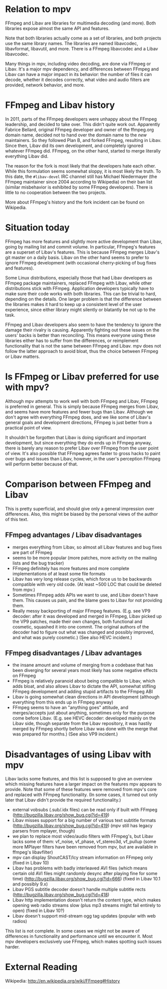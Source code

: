 Relation to mpv
===============

FFmpeg and Libav are libraries for multimedia decoding (and more). Both
libraries expose almost the same API and features.

Note that both libraries actually come as a set of libraries, and both projects use the same library names. The libraries are named libavcodec, libavformat, libavutil, and more. There is a FFmpeg libavcodec and a Libav libavcodec.

Many things in mpv, including video decoding, are done via FFmpeg or Libav.
It's a major mpv dependency, and differences between FFmpeg and Libav can have
a major impact in its behavior: the number of files it can decode, whether it
decodes correctly, what video and audio filters are provided, network behavior,
and more.

FFmpeg and Libav history
========================

In 2011, parts of the FFmpeg developers were unhappy about the FFmpeg
leadership, and decided to take over. This didn't quite work out. Apparently
Fabrice Bellard, original FFmpeg developer and owner of the ffmpeg.org
domain name, decided not to hand over the domain name to the _new_
maintainers. So they followed Plan B, and forked FFmpeg, resulting in Libav.
Since then, Libav did its own development, and completely ignored whatever
FFmpeg did. FFmpeg, on the other hand, started to merge literally everything
Libav did.

The reason for the fork is most likely that the developers hate each other.
While this formulation seems somewhat sloppy, it is most likely the truth. To
this date, the ``#libav-devel`` IRC channel still has Michael Niedermayer (the
FFmpeg maintainer since 2004 according to Wikipedia) on their ban list (similar
misbehavior is exhibited by some FFmpeg developers). There is little to no
cooperation between the two projects.

More about FFmpeg's history and the fork incident can be found on Wikipedia.

Situation today
===============

FFmpeg has more features and slightly more active development than Libav,
going by mailing list and commit volume. In particular, FFmpeg's features are
a superset of Libav's features. This is because FFmpeg merges Libav's git
master on a daily basis. Libav on the other hand seems to prefer to ignore
FFmpeg development (with occasional cherry-picking of bug fixes and features).

Some Linux distributions, especially those that had Libav developers as FFmpeg
package maintainers, replaced FFmpeg with Libav, while other
distributions stick with FFmpeg. Application developers typically have to
make sure their code works with both libraries. This can be trivial to hard,
depending on the details. One larger problem is that the difference between
the libraries makes it hard to keep up a consistent level of the user experience,
since either library might silently or blatantly be not up to the task.

FFmpeg and Libav developers also seem to have the tendency to ignore the
damage their rivalry is causing. Apparently fighting out these issues on
the users' backs is better than reconciling. This means everyone using
these libraries either has to suffer from the differences, or reimplement
functionality that is not the same between FFmpeg and Libav. mpv does not
follow the latter approach to avoid bloat, thus the choice between FFmpeg
or Libav matters.

Is FFmpeg or Libav preferred for use with mpv?
==============================================

Although mpv attempts to work well with both FFmpeg and Libav,  FFmpeg is
preferred in general. This is simply because FFmpeg merges from Libav, and
seems have more features and fewer bugs than Libav. Although we don't
agree with everything FFmpeg does, and we like some of Libav's general
goals and development directions, FFmpeg is just better from a practical
point of view.

It shouldn't be forgotten that Libav is doing significant and important
development, but since everything they do ends up in FFmpeg anyway, there
is barely any reason to prefer Libav over FFmpeg from the user point of view.
It's also possible that FFmpeg agrees faster to gross hacks to paint over
bugs and issues than Libav, however, in the user's perception FFmpeg
will perform better because of that.

Comparison between FFmpeg and Libav
===================================

This is pretty superficial, and should give only a general impression over
differences. Also, this might be biased by the personal views of the
author of this text.

FFmpeg advantages / Libav disadvantages
---------------------------------------
- merges everything from Libav, so almost all Libav features and bug fixes are
  part of FFmpeg
- seems to be more popular (more patches, more activity on the mailing lists
  and the bug tracker)
- FFmpeg definitely has more features and more complete implementations of at
  least some file formats
- Libav has very long release cycles, which force us to be backwards compatible
  with very old code. (At least ~500 LOC that could be deleted from mpv.)
- Sometimes FFmpeg adds APIs we want to use, and Libav doesn't have them. This
  causes us pain, and the blame goes to Libav for not providing them.
- Really messy backporting of major FFmpeg features. (E.g. see VP9
  decoder: after it was developed and merged in FFmpeg, Libav picked
  up the VP9 patches, made their own changes, both functional and
  cosmetic, squashed it into one commit. The original authors of the
  decoder had to figure out what was changed and possibly improved,
  and what was purely cosmetic.)
  (See also HEVC incident.)

FFmpeg disadvantages / Libav advantages
---------------------------------------
- the insane amount and volume of merging from a codebase that has been
  diverging for several years most likely has some negative effects on
  FFmpeg
- FFmpeg is relatively paranoid about being compatible to Libav, which adds
  bloat, and also allows Libav to dictate the API, somewhat stifling FFmpeg
  development and adding stupid artifacts to the FFmpeg ABI
- Libav is going somewhat clean directions in API development (although
  everything from this ends up in FFmpeg anyway)
- FFmpeg seems to have an "anything goes" attitude, and merges/accepts just
  about anything, sometimes only for the purpose come before Libav. (E.g. see
  HEVC decoder: developed mainly on the Libav side, though separate from the
  Libav repository, it was hastily merged by FFmpeg shortly before Libav was
  done with the merge that was prepared for months.)
  (See also VP9 incident.)

Disadvantages of using Libav with mpv
=====================================

Libav lacks some features, and this list is supposed to give an overview which
missing features have a larger impact on the features mpv appears to provide.
Note that some of these features were removed from mpv's core and replaced with
FFmpeg functionality. (In some cases, it turned out only later that Libav
didn't provide the required functionality.)

- external vobsubs (.sub/.idx files) can be read only if built with FFmpeg
  (http://bugzilla.libav.org/show_bug.cgi?id=419)
- Libav misses support for a big number of various text subtitle formats
  (http://bugzilla.libav.org/show_bug.cgi?id=419)
  (mpv still has legacy parsers from mplayer, though)
- we plan to replace most video/audio filters with FFmpeg's, but Libav lacks
  some of them: vf_noise, vf_phase, vf_stereo3d, vf_pullup
  (some more MPlayer filters have been removed from mpv, but are available
  in ffmpeg's libavfilter)
- mpv can display ShoutCAST/Icy stream information on FFmpeg only
  (fixed in Libav 10)
- Libav has problems with badly interleaved AVI files (which means certain old
  AVI files might randomly desync after playing fine for some time)
  (http://bugzilla.libav.org/show_bug.cgi?id=666)
  (fixed in Libav 10.1 and possibly 9.x)
- Libav PGS subtitle decoder doesn't handle multiple subtitle rects
  (http://bugzilla.libav.org/show_bug.cgi?id=418)
- Libav http implementation doesn't return the content type, which makes opening
  web radio streams slow (plus mp3 streams might fail entirely to open)
  (fixed in Libav 10?)
- Libav doesn't support mid-stream ogg tag updates (popular with web radios)

This list is not complete. In some cases we might not be aware of differences
in functionality and performance until we encounter it. Most mpv developers
exclusively use FFmpeg, which makes spotting such issues harder.

External Reading
================

Wikipedia: http://en.wikipedia.org/wiki/FFmpeg#History

